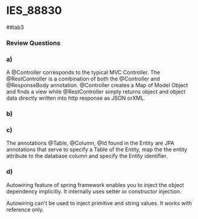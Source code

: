 # IES_88830
##lab3



### Review Questions

### a)

A @Controller corresponds to the typical MVC Controller.
The @RestController is a combination of both the @Controller and @ResponseBody annotation.
@Controller creates a Map of Model Object and finds a view while @RestController simply returns object and object data directly written into http response as JSON orXML.  

### b)


### c)

The annotations @Table, @Column, @Id found in the Entity are JPA annotations that serve to specify a Table of the Entity, map the the entity attribute to the database column and specify the Entity identifier.

### d)

Autowiring feature of spring framework enables you to inject the object dependency implicitly. It internally uses setter or constructor injection.

Autowiring can't be used to inject primitive and string values. It works with reference only.
